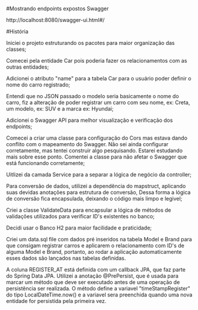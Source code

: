 #Mostrando endpoints expostos Swagger

http://localhost:8080/swagger-ui.html#/


#História

Iniciei  o projeto estruturando os pacotes para maior organização das classes;

Comecei pela entidade Car pois poderia fazer os relacionamentos com as outras entidades;

Adicionei o atributo "name" para a tabela Car para o usuário poder definir o nome do carro registrado;

Entendi que no JSON passado o modelo seria basicamente o nome do carro, fiz a alteração de poder registrar um carro com seu nome, ex: Creta,
um modelo, ex: SUV e a marca ex: Hyundai;

Adicionei o Swagger API para melhor visualização e verificação dos endpoints;

Comecei a criar uma classe para configuração do Cors mas estava dando conflito com o mapeamento do Swagger. Não sei ainda configurar corretamente, mas tentei construir algo
pesquisando. Estarei estudando mais sobre esse ponto. Comentei a classe para não afetar o Swagger que está funcionando corretamente;

Uitlizei da camada Service para a separar a lógica de negócio da controller;

Para conversão de dados, utilizei a dependência do mapstruct, aplicando suas devidas anotações
para estrutura de conversão, Dessa forma a lógica de conversão fica encapsulada, deixando o código mais limpo e legivel;

Criei a classe ValidateData para encapsular a lógica de métodos de validações utilizados para verificar ID's existentes no banco;

Decidi usar o Banco H2 para maior facilidade e praticidade;

Criei um data.sql file com dados pré inseridos na tabela Model e Brand para que consigam registrar carros e aplicarem o relacionamento com ID's de alguma Model e Brand,
portanto, ao rodar a aplicação automaticamente esses dados são lançados nas tabelas definidas.

A coluna REGISTER_AT está definida com um callback JPA, que faz parte do Spring Data JPA. Utilizei a anotação @PrePersist, que é usada para marcar um método que deve ser
executado antes de uma operação de persistência ser realizada. O método define a variavel "timeStampRegister" do tipo LocalDateTime.now() e a variavel sera preenchida
quando uma nova entidade for persistida pela primeira vez.





